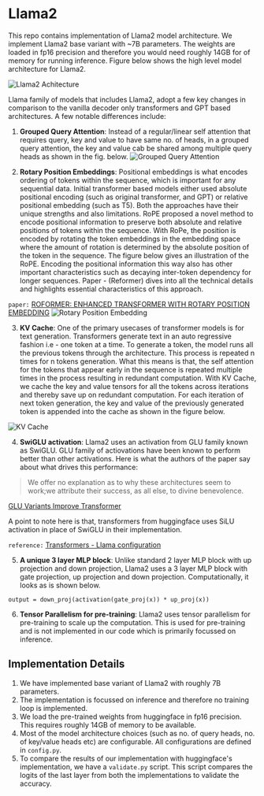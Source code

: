 # Llama2

This repo contains implementation of Llama2 model architecture. We implement Llama2 base variant with ~7B parameters. The weights are loaded in fp16 precision and therefore you would need roughly 14GB for of memory for running inference. Figure below shows the high level model architecture for Llama2. 

![Llama2 Achitecture](https://miro.medium.com/v2/resize:fit:1358/1*CQs4ceLpN8tIN8QyezL2Ag.png)

Llama family of models that includes Llama2, adopt a few key changes in comparison to the vanilla decoder only transformers and GPT based architectures. A few notable differences include:

1. **Grouped Query Attention**: Instead of a regular/linear self attention that requires query, key and value to have same no. of heads, in a grouped query attention, the key and value cab be shared among multiple query heads as shown in the fig. below. 
![Grouped Query Attention](https://miro.medium.com/v2/resize:fit:1200/1*idazASvgX9d4yh0pgtCvbw.png)

2. **Rotary Position Embeddings**:
Positional embeddings is what encodes ordering of tokens within the sequence, which is important for any sequential data.
Initial transformer based models either used absolute positional encoding (such as original transformer, and GPT) or relative positional embedding (such as T5). Both the approaches have their unique strengths and also limitations. RoPE proposed a novel method to encode positional information to preserve both absolute and relative positions of tokens within the sequence. With RoPe, the position is encoded by rotating the token embeddings in the embedding space where the amount of rotation is determined by the absolute position of the token in the sequence. The figure below gives an illustration of the RoPE. Encoding the positional information this way also has other important characteristics such as decaying inter-token dependency for longer sequences. Paper - (Reformer) dives into all the technical details and highlights essential characteristics of this approach.

`paper:` [ROFORMER: ENHANCED TRANSFORMER WITH ROTARY POSITION EMBEDDING](https://arxiv.org/pdf/2104.09864v4)
![Rotary Position Embedding](https://production-media.paperswithcode.com/methods/Screen_Shot_2021-08-10_at_10.38.41_AM.png)

3. **KV Cache**:
One of the primary usecases of transformer models is for text generation. Transformers generate text in an auto regressive fashion i.e - one token at a time. To generate a token, the model runs all the previous tokens through the architecture. This process is repeated n times for n tokens generation. What this means is that, the self attention for the tokens that appear early in the sequence is repeated multiple times in the process resulting in redundant computation. With KV Cache, we cache the key and value tensors for all the tokens across iterations and thereby save up on redundant computation. For each iteration of next token generation, the key and value of the previously generated token is appended into the cache as shown in the figure below. 

![KV Cache](https://developer-blogs.nvidia.com/wp-content/uploads/2023/11/key-value-caching_.png)

4. **SwiGLU activation**:
Llama2 uses an activation from GLU family known as SwiGLU. GLU family of actiovations have been known to perform better than other activations. Here is what the authors of the paper say about what drives this performance: 
> We offer no explanation as to why these architectures seem to work;we attribute their success, as all else, to divine benevolence.

[GLU Variants Improve Transformer](https://arxiv.org/pdf/2002.05202)

A point to note here is that, transformers from huggingface uses SiLU activation in place of SwiGLU in their implementation. 

`reference:` [Transformers - Llama configuration](https://github.com/huggingface/transformers/blob/main/src/transformers/models/llama/configuration_llama.py#L125)

5. **A unique 3 layer MLP block**:
Unlike standard 2 layer MLP block with up projection and down projection, Llama2 uses a 3 layer MLP block with gate projection, up projection and down projection. Computationally, it looks as is shown below. 
```
output = down_proj(activation(gate_proj(x)) * up_proj(x))
```

6. **Tensor Parallelism for pre-training**: Llama2 uses tensor parallelism for pre-training to scale up the computation. This is used for pre-training and is not implemented in our code which is primarily focussed on inference.


## Implementation Details

1. We have implemented base variant of Llama2 with roughly 7B parameters. 
2. The implementation is focussed on inference and therefore no training loop is implemented.
3. We load the pre-trained weights from huggingface in fp16 precision. This requires roughly 14GB of memory to be available.
4. Most of the model architecture choices (such as no. of query heads, no. of key/value heads etc) are configurable. All configurations are defined in `config.py`.
5. To compare the results of our implementation with huggingface's implementation, we have a `validate.py` script. This script compares the logits of the last layer from both the implementations to validate the accuracy.